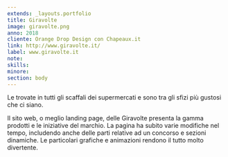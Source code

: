 ```yaml
---
extends: _layouts.portfolio
title: Giravolte
image: giravolte.png
anno: 2018
cliente: Orange Drop Design con Chapeaux.it
link: http://www.giravolte.it/
label: www.giravolte.it
note: 
skills: 
minore: 
section: body
---
```


Le trovate in tutti gli scaffali dei supermercati e sono tra gli sfizi più gustosi che ci siano.

Il sito web, o meglio landing page, delle Giravolte presenta la gamma prodotti e le iniziative del marchio. La pagina ha subito varie modifiche nel tempo, includendo anche delle parti relative ad un concorso e sezioni dinamiche. Le particolari grafiche e animazioni rendono il tutto molto divertente.